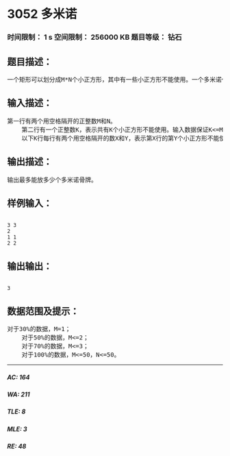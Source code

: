# 3052 多米诺   
### 时间限制： 1 s     空间限制： 256000 KB     题目等级： 钻石  
## 题目描述：  

<pre>
一个矩形可以划分成M*N个小正方形，其中有一些小正方形不能使用。一个多米诺骨牌占用两个相邻的小正方形。试问整个区域内最多可以不重叠地放多少个多米诺骨牌且不占用任何一个被标记为无法使用的小正方形。
</pre>
  
  
## 输入描述：  

<pre>
第一行有两个用空格隔开的正整数M和N。
    第二行有一个正整数K，表示共有K个小正方形不能使用。输入数据保证K<=M*N。
    以下K行每行有两个用空格隔开的数X和Y，表示第X行的第Y个小正方形不能使用。
</pre>
  
  
## 输出描述：  

<pre>
输出最多能放多少个多米诺骨牌。
</pre>
  
  
## 样例输入：  

<pre><code>
3 3
2
1 1
2 2
</code></pre>
  
  
## 输出输出：  

<pre><code>
3
</code></pre>
  
  
## 数据范围及提示：  

<pre>
对于30%的数据，M=1；
    对于50%的数据，M<=2；
    对于70%的数据，M<=3；
    对于100%的数据，M<=50，N<=50。
</pre>
  
  
***  

##### AC: 164  
##### WA: 211  
##### TLE: 8  
##### MLE: 3  
##### RE: 48  
